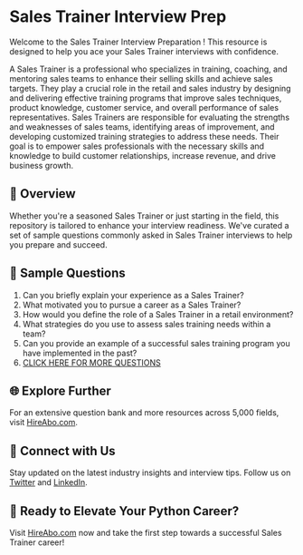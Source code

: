 # Sales Trainer Interview Prep

Welcome to the Sales Trainer Interview Preparation ! This resource is designed to help you ace your Sales Trainer interviews with confidence.

A Sales Trainer is a professional who specializes in training, coaching, and mentoring sales teams to enhance their selling skills and achieve sales targets. They play a crucial role in the retail and sales industry by designing and delivering effective training programs that improve sales techniques, product knowledge, customer service, and overall performance of sales representatives. Sales Trainers are responsible for evaluating the strengths and weaknesses of sales teams, identifying areas of improvement, and developing customized training strategies to address these needs. Their goal is to empower sales professionals with the necessary skills and knowledge to build customer relationships, increase revenue, and drive business growth.

## 🚀 Overview

Whether you're a seasoned Sales Trainer or just starting in the field, this repository is tailored to enhance your interview readiness. We've curated a set of sample questions commonly asked in Sales Trainer interviews to help you prepare and succeed.

## 📝 Sample Questions

1. Can you briefly explain your experience as a Sales Trainer?
2. What motivated you to pursue a career as a Sales Trainer?
3. How would you define the role of a Sales Trainer in a retail environment?
4. What strategies do you use to assess sales training needs within a team?
5. Can you provide an example of a successful sales training program you have implemented in the past?
6. [CLICK HERE FOR MORE QUESTIONS](https://hireabo.com/job/22_1_18/Sales%20Trainer)

## 🌐 Explore Further

For an extensive question bank and more resources across 5,000 fields, visit [HireAbo.com](https://www.hireabo.com).

## 📱 Connect with Us

Stay updated on the latest industry insights and interview tips. Follow us on [Twitter](https://twitter.com/hireabo) and [LinkedIn](https://www.linkedin.com/in/hire-abo-3609972a8/).

## 🚀 Ready to Elevate Your Python Career?

Visit [HireAbo.com](https://www.hireabo.com) now and take the first step towards a successful Sales Trainer career!